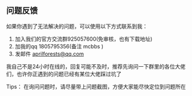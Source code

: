 ## 问题反馈

如果你遇到了无法解决的问题，可以使用以下方式联系到我：

1. 加入我们的官方交流群925057600(免审核，也有下载地址)
2. 加我的qq 1805795356(备注 mcbbs )
3. 发邮件 [aprilforests@qq.com](mailto:aprilforests@qq.com)

我自己不是24小时在线的，回复可能不及时，推荐先询问一下群里的各位大佬们，也许你正遇到的问题已经有某位大佬踩过坑了

Tips： 在询问问题时，请尽量带上问题截图，方便大家能尽快定位到问题所在